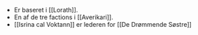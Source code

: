 - Er baseret i [[Lorath]].
- En af de tre factions i [[Averikari]].
- [[Isrina cal Voktann]] er lederen for [[De Drømmende Søstre]]